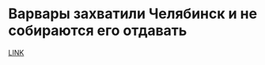 # Варвары захватили Челябинск и не собираются его отдавать



[LINK](https://varlamov.ru/4234939.html)